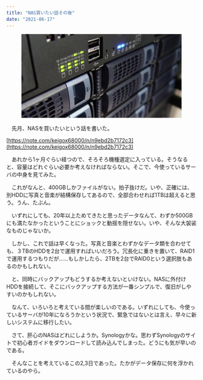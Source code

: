 ```yaml
---
title: "NAS買いたい話その後"
date: "2021-06-17"
---
```


<figure>

![](assets/n980bb46022c0_0ca5d62a0c5c74243fc06dbeac57ad0c.jpg)

</figure>

　先月、NASを買いたいという話を書いた。

[https://note.com/keigox68000/n/n9ebd2b7172c3](https://note.com/keigox68000/n/n9ebd2b7172c3)

　あれから1ヶ月ぐらい経つので、そろそろ機種選定に入っている。そうなると、容量はどれぐらい必要か考えなければならない。そこで、今使っているサーバの中身を見てみた。

　これがなんと、400GBしかファイルがない。拍子抜けだ。いや、正確には、別HDDに写真と音楽が結構保存してあるので、全部合わせれば1TBは超えると思う。うん、たぶん。

　いずれにしても、20年以上ためてきたと思ったデータなんて、わずか500GBにも満たなかったということにショックと動揺を隠せない。いや、そんな大袈裟なものじゃないか。

　しかし、これで話は早くなった。写真と音楽とわずかなデータ類を合わせても、３TBのHDDを2台で運用すればいいだろう。冗長化に重きを置いて、RAID1で運用するつもりだが……もしかしたら、2TBを2台でRAID0という選択肢もあるのかもしれない。

　と、同時にバックアップもどうするか考えないといけない。NASに外付けHDDを接続して、そこにバックアップする方法が一番シンプルで、復旧がしやすいのかもしれない。

　なんて、いろいろと考えている間が楽しいのである。いずれにしても、今使っているサーバが10年になろうかという状況で、緊急ではないとは言え、早々に新しいシステムに移行したい。

　さて、肝心のNASはどれにしようか。Synologyかな。思わずSynologyのサイトで初心者ガイドをダウンロードして読み込んでしまった。どうにも気が早いのである。

　そんなことを考えているこの2,3日であった。たかがデータ保存に何を浮かれているのやら。
